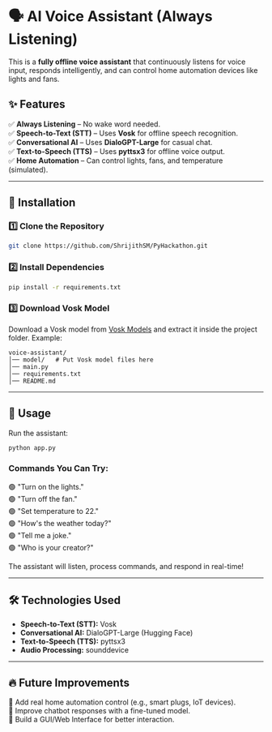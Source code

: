 # 🗣️ AI Voice Assistant (Always Listening)  

This is a **fully offline voice assistant** that continuously listens for voice input, responds intelligently, and can control home automation devices like lights and fans.  

## ✨ Features  
✅ **Always Listening** – No wake word needed.  
✅ **Speech-to-Text (STT)** – Uses **Vosk** for offline speech recognition.  
✅ **Conversational AI** – Uses **DialoGPT-Large** for casual chat.  
✅ **Text-to-Speech (TTS)** – Uses **pyttsx3** for offline voice output.  
✅ **Home Automation** – Can control lights, fans, and temperature (simulated).  

---

## 🚀 Installation  

### 1️⃣ **Clone the Repository**  
```sh
git clone https://github.com/ShrijithSM/PyHackathon.git
```

### 2️⃣ **Install Dependencies**  
```sh
pip install -r requirements.txt
```

### 3️⃣ **Download Vosk Model**  
Download a Vosk model from [Vosk Models](https://alphacephei.com/vosk/models) and extract it inside the project folder. Example:  
```
voice-assistant/
│── model/   # Put Vosk model files here
│── main.py
│── requirements.txt
│── README.md
```

---

## 🎤 Usage  

Run the assistant:  
```sh
python app.py
```

### **Commands You Can Try:**  
🟢 "Turn on the lights."  
🟢 "Turn off the fan."  
🟢 "Set temperature to 22."  
🟢 "How's the weather today?"  
🟢 "Tell me a joke."  
🟢 "Who is your creator?"  

The assistant will listen, process commands, and respond in real-time!  

---

## 🛠️ Technologies Used  
- **Speech-to-Text (STT):** Vosk  
- **Conversational AI:** DialoGPT-Large (Hugging Face)  
- **Text-to-Speech (TTS):** pyttsx3  
- **Audio Processing:** sounddevice  

---

## 🔥 Future Improvements  
🔹 Add real home automation control (e.g., smart plugs, IoT devices).  
🔹 Improve chatbot responses with a fine-tuned model.  
🔹 Build a GUI/Web Interface for better interaction.  

